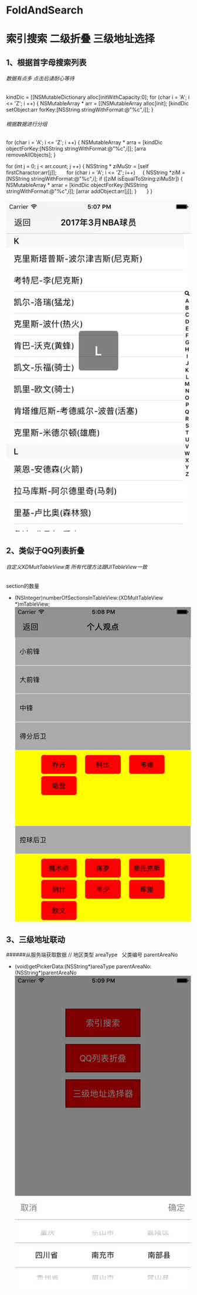 # FoldAndSearch
# 索引搜索 二级折叠 三级地址选择   

## 1、根据首字母搜索列表
###### 数据有点多 点击后请耐心等待
kindDic = [[NSMutableDictionary alloc]initWithCapacity:0];
for (char i = 'A'; i <= 'Z'; i ++)
{
       NSMutableArray * arr = [[NSMutableArray alloc]init];
       [kindDic setObject:arr forKey:[NSString stringWithFormat:@"%c",i]];
   }
    
###### 根据数据进行分组
 for (char i = 'A'; i <= 'Z'; i ++)
{
       NSMutableArray * arra = [kindDic objectForKey:[NSString stringWithFormat:@"%c",i]];
       [arra removeAllObjects];
}
    
for (int j = 0; j < arr.count; j ++)
{
       NSString * ziMuStr = [self firstCharactor:arr[j]];
       for (char i = 'A'; i <= 'Z'; i++)
       {
       NSString *ziM = [NSString stringWithFormat:@"%c",i];
       if ([ziM isEqualToString:ziMuStr])
            {
                NSMutableArray * arrar = [kindDic objectForKey:[NSString stringWithFormat:@"%c",i]];
                [arrar addObject:arr[j]];
            }
        }
 } 
######  ![索引](索引搜索.png)


## 2、类似于QQ列表折叠
###### 自定义XDMultTableView类 所有代理方法跟UITableView一致
section的数量
- (NSInteger)numberOfSectionsInTableView:(XDMultTableView *)mTableView;
![二级折叠](二级折叠.png)


## 3、三级地址联动
######从服务端获取数据
// 地区类型 areaType   父类编号 parentAreaNo
- (void)getPickerData:(NSString*)areaType parentAreaNo:(NSString*)parentAreaNo
![三级地址](三级地址滚动.png)
